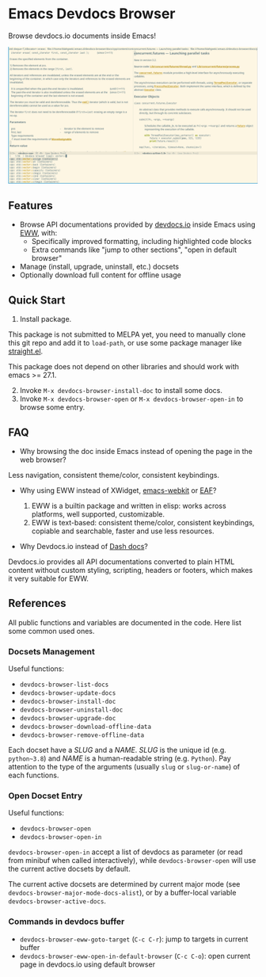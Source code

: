 # Emacs Devdocs Browser

Browse devdocs.io documents inside Emacs!

![](images/screenshot.png)

## Features

- Browse API documentations provided by [devdocs.io](https://devdocs.io/) inside Emacs using [EWW](https://www.emacswiki.org/emacs/eww), with:
  * Specifically improved formatting, including highlighted code blocks
  * Extra commands like "jump to other sections", "open in default browser"
- Manage (install, upgrade, uninstall, etc.) docsets
- Optionally download full content for offline usage

## Quick Start

1. Install package.

This package is not submitted to MELPA yet,
you need to manually clone this git repo and add it to `load-path`,
or use some package manager like [straight.el](https://github.com/raxod502/straight.el).

This package does not depend on other libraries and should work with emacs >= 27.1.

2. Invoke `M-x devdocs-browser-install-doc` to install some docs.
3. Invoke `M-x devdocs-browser-open` or `M-x devdocs-browser-open-in` to browse some entry.

## FAQ

- Why browsing the doc inside Emacs instead of opening the page in the web browser?

Less navigation, consistent theme/color, consistent keybindings.

- Why using EWW instead of XWidget, [emacs-webkit](https://github.com/akirakyle/emacs-webkit) or [EAF](https://github.com/manateelazycat/emacs-application-framework/)?

    1. EWW is a builtin package and written in elisp: works across platforms, well supported, customizable.
    2. EWW is text-based: consistent theme/color, consistent keybindings, copiable and searchable, faster and use less resources.
    
- Why Devdocs.io instead of [Dash docs](https://github.com/dash-docs-el/helm-dash)?

Devdocs.io provides all API documentations converted to plain HTML content
without custom styling, scripting, headers or footers, which makes it very suitable for EWW.

## References

All public functions and variables are documented in the code.
Here list some common used ones.

### Docsets Management

Useful functions:

- `devdocs-browser-list-docs`
- `devdocs-browser-update-docs`
- `devdocs-browser-install-doc`
- `devdocs-browser-uninstall-doc`
- `devdocs-browser-upgrade-doc`
- `devdocs-browser-download-offline-data`
- `devdocs-browser-remove-offline-data`

Each docset have a *SLUG* and a *NAME*.
*SLUG* is the unique id (e.g. `python~3.8`) and *NAME* is a human-readable string (e.g. `Python`).
Pay attention to the type of the arguments (usually `slug` or `slug-or-name`) of each functions.

### Open Docset Entry

Useful functions:

- `devdocs-browser-open`
- `devdocs-browser-open-in`

`devdocs-browser-open-in` accept a list of devdocs as parameter
(or read from minibuf when called interactively),
while `devdocs-browser-open` will use the current active docsets by default.

The current active docsets are determined by current major mode
(see `devdocs-browser-major-mode-docs-alist`), or by a buffer-local variable `devdocs-browser-active-docs`.

### Commands in devdocs buffer

- `devdocs-browser-eww-goto-target` (`C-c C-r`): jump to targets in current buffer
- `devdocs-browser-eww-open-in-default-browser` (`C-c C-o`): open current page in devdocs.io using default browser
